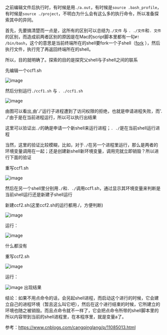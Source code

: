 之前编辑文件后执行时，有时候是用`./a.out`，有时候是`source .bash_profile`，有时候是`source ./project`，不明白为什么会有这么多的执行命令，所以准备探索其中的异同。  

首先，先要搞清楚而一点是，这所有的区别可以总结为`./文件`  与   `. ./文件`和`. 文件`的区别，而造成前两者区别的原因是在Mac的script脚本里都有一句`#! /bin/bash`，这个的意思是当前终端所在的shell要fork一个子shell（[fork](http://xstarcd.github.io/wiki/shell/fork_exec_source.html) ），然后执行文件，执行完了再返回终端所在的shell。 


所以，目的就明确了。探索的目的是探究父shell与子shell之间的联系  

先编辑一个ccf1.sh  

![image](https://user-images.githubusercontent.com/74129445/143374764-1b32a55a-ba2d-489b-a0db-b65110834913.png)  

然后分别运行`./ccf1.sh`  与   `. ./ccf1.sh`  


![image](https://user-images.githubusercontent.com/74129445/143374713-825e4452-e513-4e38-aadf-44b791d9052c.png)  

由图可以看出,由'./'运行子进程遭到了访问权限的拒绝，也就是申请进程失败，而'. ./'由于是在当前进程运行，所以可以执行出结果  

这里可以验证出`./`的确是申请一个新shell来运行进程；`. ./`是在当前shell运行进程  

当然，这里的验证比较模糊，比如，对于`./`在另一个进程里运行，那么是两者的环境变量调用在一起；还是创建新shell新环境变量，调用完就立即销毁？所以进行下面的验证  

重写ccf1.sh  

![image](https://user-images.githubusercontent.com/74129445/143377090-bf9bf100-4ffa-4bd9-9978-d5c21c21adf8.png)  

然后在另一个shell里分别用`./`和`. ./`调用ccf1.sh，通过显示其环境变量来判断是当前shell运行还是新建子shell运行  

新建ccf2.sh(这里ccf2.sh的运行都用./，方便判断)

![image](https://user-images.githubusercontent.com/74129445/143377419-c7e26814-a52c-4ed9-ad52-7eb4179308fb.png)  

运行：  

![image](https://user-images.githubusercontent.com/74129445/143377473-4f746156-11a6-4d3d-b46b-92a83faad423.png)  

什么都没有  

重写ccf2.sh  

![image](https://user-images.githubusercontent.com/74129445/143377534-47bfc5af-ed1e-4a1e-990f-9302d6f675a6.png)  

运行：  

![image](https://user-images.githubusercontent.com/74129445/143377580-96489454-9627-4f9d-976e-491361d59101.png)
出现结果  

结论：如果不用点命令的话，会另起shell进程，而启动这个进行的时候，它会建立自己的进程环境（暂且这么叫它吧），然后在这个进行结束的时候，它所建立的环境也随之被销毁。而且点命令就不一样了，它会把点命令所带的shell脚本里的所以内容带到当前的shell进程里，在本程序里，就是变量a了。




参考：https://www.cnblogs.com/cangqinglang/p/11085013.html


















































